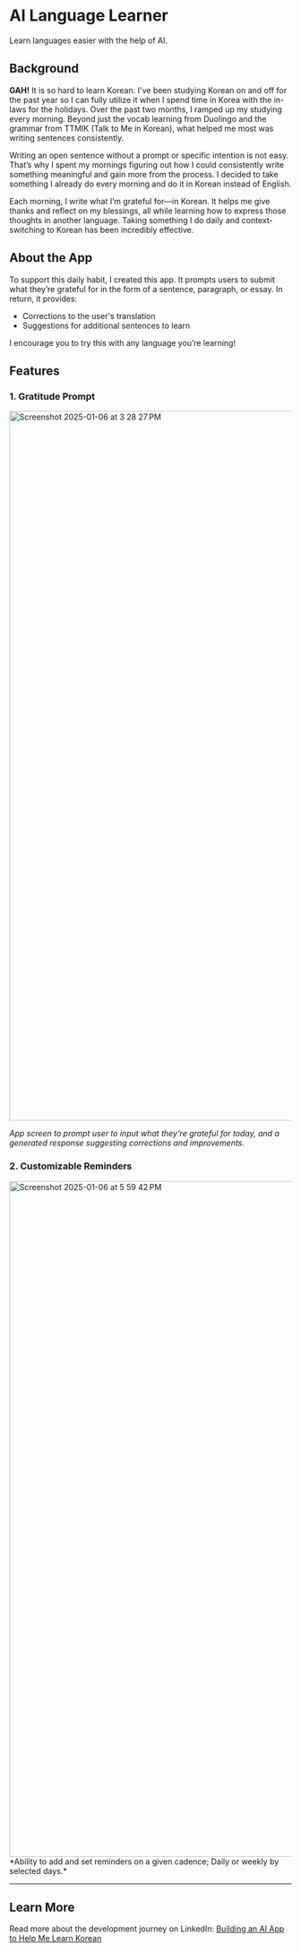 # AI Language Learner  
Learn languages easier with the help of AI.

## Background 
**GAH!** It is so hard to learn Korean. I've been studying Korean on and off for the past year so I can fully utilize it when I spend time in Korea with the in-laws for the holidays. Over the past two months, I ramped up my studying every morning. Beyond just the vocab learning from Duolingo and the grammar from TTMIK (Talk to Me in Korean), what helped me most was writing sentences consistently.

Writing an open sentence without a prompt or specific intention is not easy. That’s why I spent my mornings figuring out how I could consistently write something meaningful and gain more from the process. I decided to take something I already do every morning and do it in Korean instead of English.

Each morning, I write what I’m grateful for—in Korean. It helps me give thanks and reflect on my blessings, all while learning how to express those thoughts in another language. Taking something I do daily and context-switching to Korean has been incredibly effective.

## About the App  
To support this daily habit, I created this app. It prompts users to submit what they’re grateful for in the form of a sentence, paragraph, or essay. In return, it provides:  
- Corrections to the user's translation  
- Suggestions for additional sentences to learn  

I encourage you to try this with any language you’re learning!

## Features

### 1. Gratitude Prompt
<img width="1267" alt="Screenshot 2025-01-06 at 3 28 27 PM" src="https://github.com/user-attachments/assets/43d7972c-9b86-46a2-a854-168b7c27e934" />

*App screen to prompt user to input what they're grateful for today, and a generated response suggesting corrections and improvements.*

### 2. Customizable Reminders
<img width="1206" alt="Screenshot 2025-01-06 at 5 59 42 PM" src="https://github.com/user-attachments/assets/26b31758-66f3-4cff-ac0f-48a0a8369961" />
*Ability to add and set reminders on a given cadence; Daily or weekly by selected days.*

---

## Learn More

Read more about the development journey on LinkedIn: [Building an AI App to Help Me Learn Korean](https://www.linkedin.com/pulse/building-ai-app-help-me-learn-korean-matt-lam-k3n3c/?trackingId=9tlV6b%2BvvoNXMl3tJ%2B0vNQ%3D%3D)
